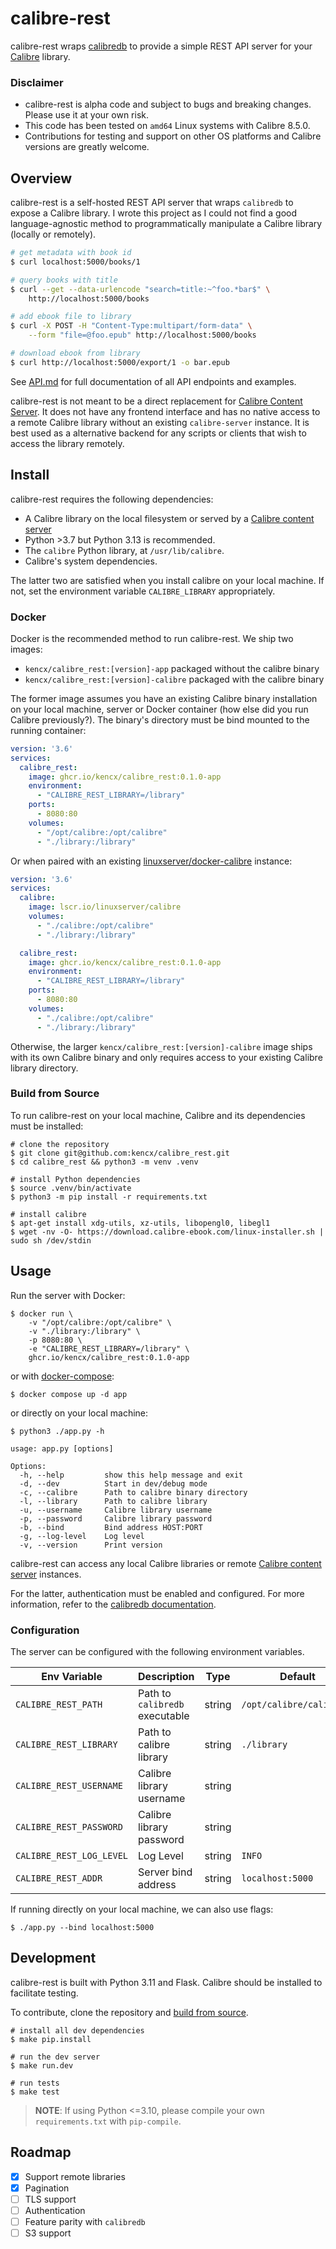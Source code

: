 # calibre-rest

calibre-rest wraps
[calibredb](https://manual.calibre-ebook.com/generated/en/calibredb.html) to
provide a simple REST API server for your [Calibre](https://calibre-ebook.com/)
library.

### Disclaimer

- calibre-rest is alpha code and subject to bugs and breaking changes. Please
use it at your own risk.
- This code has been tested on `amd64` Linux systems with Calibre 8.5.0.
- Contributions for testing and support on other OS platforms and Calibre versions
are greatly welcome.

## Overview

calibre-rest is a self-hosted REST API server that wraps `calibredb` to expose a
Calibre library. I wrote this project as I could not find a good
language-agnostic method to programmatically manipulate a Calibre library
(locally or remotely).

```bash
# get metadata with book id
$ curl localhost:5000/books/1

# query books with title
$ curl --get --data-urlencode "search=title:~^foo.*bar$" \
    http://localhost:5000/books

# add ebook file to library
$ curl -X POST -H "Content-Type:multipart/form-data" \
    --form "file=@foo.epub" http://localhost:5000/books

# download ebook from library
$ curl http://localhost:5000/export/1 -o bar.epub
```

See [API.md](API.md) for
full documentation of all API endpoints and examples.

calibre-rest is not meant to be a direct replacement for [Calibre Content
Server](https://manual.calibre-ebook.com/server.html). It does not have any
frontend interface and has no native access to a remote Calibre library without
an existing `calibre-server` instance. It is best used as a alternative backend
for any scripts or clients that wish to access the library remotely.

## Install

calibre-rest requires the following dependencies:

- A Calibre library on the local filesystem or served by a [Calibre content
  server](https://manual.calibre-ebook.com/generated/en/calibre-server.html)
- Python >3.7 but Python 3.13 is recommended.
- The `calibre` Python library, at `/usr/lib/calibre`.
- Calibre's system dependencies.

The latter two are satisfied when you install calibre on your local machine.
If not, set the environment variable `CALIBRE_LIBRARY` appropriately.

### Docker

Docker is the recommended method to run calibre-rest. We ship two
images:

- `kencx/calibre_rest:[version]-app` packaged without the calibre binary
- `kencx/calibre_rest:[version]-calibre` packaged with the calibre binary

The former image assumes you have an existing Calibre binary installation on
your local machine, server or Docker container (how else did you run Calibre
previously?). The binary's directory must be bind mounted to the running
container:

```yaml
version: '3.6'
services:
  calibre_rest:
    image: ghcr.io/kencx/calibre_rest:0.1.0-app
    environment:
      - "CALIBRE_REST_LIBRARY=/library"
    ports:
      - 8080:80
    volumes:
      - "/opt/calibre:/opt/calibre"
      - "./library:/library"
```

Or when paired with an existing
[linuxserver/docker-calibre](https://github.com/linuxserver/docker-calibre)
instance:

```yml
version: '3.6'
services:
  calibre:
    image: lscr.io/linuxserver/calibre
    volumes:
      - "./calibre:/opt/calibre"
      - "./library:/library"

  calibre_rest:
    image: ghcr.io/kencx/calibre_rest:0.1.0-app
    environment:
      - "CALIBRE_REST_LIBRARY=/library"
    ports:
      - 8080:80
    volumes:
      - "./calibre:/opt/calibre"
      - "./library:/library"
```

Otherwise, the larger `kencx/calibre_rest:[version]-calibre` image ships with
its own Calibre binary and only requires access to your existing Calibre
library directory.

### Build from Source

To run calibre-rest on your local machine, Calibre and its dependencies must be installed:

```console
# clone the repository
$ git clone git@github.com:kencx/calibre_rest.git
$ cd calibre_rest && python3 -m venv .venv

# install Python dependencies
$ source .venv/bin/activate
$ python3 -m pip install -r requirements.txt

# install calibre
$ apt-get install xdg-utils, xz-utils, libopengl0, libegl1
$ wget -nv -O- https://download.calibre-ebook.com/linux-installer.sh | sudo sh /dev/stdin
```

## Usage

Run the server with Docker:

```console
$ docker run \
    -v "/opt/calibre:/opt/calibre" \
    -v "./library:/library" \
    -p 8080:80 \
    -e "CALIBRE_REST_LIBRARY=/library" \
    ghcr.io/kencx/calibre_rest:0.1.0-app
```

or with [docker-compose](docker-compose.yml):

```console
$ docker compose up -d app
```

or directly on your local machine:

```console
$ python3 ./app.py -h

usage: app.py [options]

Options:
  -h, --help         show this help message and exit
  -d, --dev          Start in dev/debug mode
  -c, --calibre      Path to calibre binary directory
  -l, --library      Path to calibre library
  -u, --username     Calibre library username
  -p, --password     Calibre library password
  -b, --bind         Bind address HOST:PORT
  -g, --log-level    Log level
  -v, --version      Print version
```

calibre-rest can access any local Calibre libraries or remote [Calibre content
server](https://manual.calibre-ebook.com/generated/en/calibre-server.html)
instances.

For the latter, authentication must be enabled and configured.
For more information, refer to the [calibredb
documentation](https://manual.calibre-ebook.com/generated/en/calibredb.html).

### Configuration

The server can be configured with the following environment variables.

| Env Variable    | Description    | Type    | Default    |
|---------------- | --------------- | --------------- | --------------- |
| `CALIBRE_REST_PATH`    | Path to `calibredb` executable    | string | `/opt/calibre/calibredb` |
| `CALIBRE_REST_LIBRARY` | Path to calibre library   | string   | `./library`   |
| `CALIBRE_REST_USERNAME` | Calibre library username  | string  |  |
| `CALIBRE_REST_PASSWORD` | Calibre library password   | string  |  |
| `CALIBRE_REST_LOG_LEVEL` | Log Level | string  | `INFO`   |
| `CALIBRE_REST_ADDR` | Server bind address | string   | `localhost:5000` |

If running directly on your local machine, we can also use flags:

```console
$ ./app.py --bind localhost:5000
```

## Development

calibre-rest is built with Python 3.11 and Flask. Calibre should be installed to
facilitate testing.

To contribute, clone the repository and [build from source](#build-from-source).

```console
# install all dev dependencies
$ make pip.install

# run the dev server
$ make run.dev

# run tests
$ make test
```

>**NOTE**: If using Python <=3.10, please compile your own `requirements.txt`
>with `pip-compile`.

## Roadmap

- [x] Support remote libraries
- [x] Pagination
- [ ] TLS support
- [ ] Authentication
- [ ] Feature parity with `calibredb`
- [ ] S3 support
